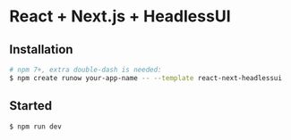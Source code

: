 # React + Next.js + HeadlessUI

## Installation

```bash
# npm 7+, extra double-dash is needed:
$ npm create runow your-app-name -- --template react-next-headlessui
```

## Started

```bash
$ npm run dev
```